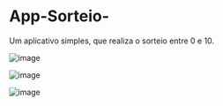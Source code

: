 # App-Sorteio-
Um aplicativo simples, que realiza o sorteio entre 0 e 10.

![image](https://user-images.githubusercontent.com/87779901/186424098-5ff92d76-8cd5-4e1e-96db-2a5de697583d.png)

![image](https://user-images.githubusercontent.com/87779901/186424304-12147fa8-8a06-4179-a890-555edc8e4d13.png)

![image](https://user-images.githubusercontent.com/87779901/186424485-18fd2c74-a8a6-4850-a5c9-a4edd5181777.png)
